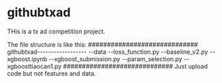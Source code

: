 # githubtxad
THis is a tx ad competition project.

The file structure is like this:
#############################
githubtxad------------------
--data
--loss_function.py
--baseline_v2.py
--xgboost.ipynb
--xgboost_submission.py
--param_selection.py
--xgboosttiaocan1.py
#############################
Just upload code but not features and data.

